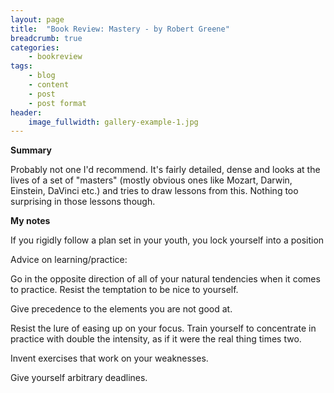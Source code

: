 ```yaml
---
layout: page
title:  "Book Review: Mastery - by Robert Greene"
breadcrumb: true
categories:
    - bookreview
tags:
    - blog
    - content
    - post
    - post format
header:
    image_fullwidth: gallery-example-1.jpg
---
```


**Summary**

Probably not one I'd recommend. It's fairly detailed, dense and looks at the lives of a set of "masters" (mostly obvious ones like Mozart, Darwin, Einstein, DaVinci etc.) and tries to draw lessons from this. Nothing too surprising in those lessons though.

**My notes**

If you rigidly follow a plan set in your youth, you lock yourself into a position

Advice on learning/practice:

Go in the opposite direction of all of your natural tendencies when it comes to practice. Resist the temptation to be nice to yourself.

Give precedence to the elements you are not good at.

Resist the lure of easing up on your focus. Train yourself to concentrate in practice with double the intensity, as if it were the real thing times two.

Invent exercises that work on your weaknesses.

Give yourself arbitrary deadlines.
